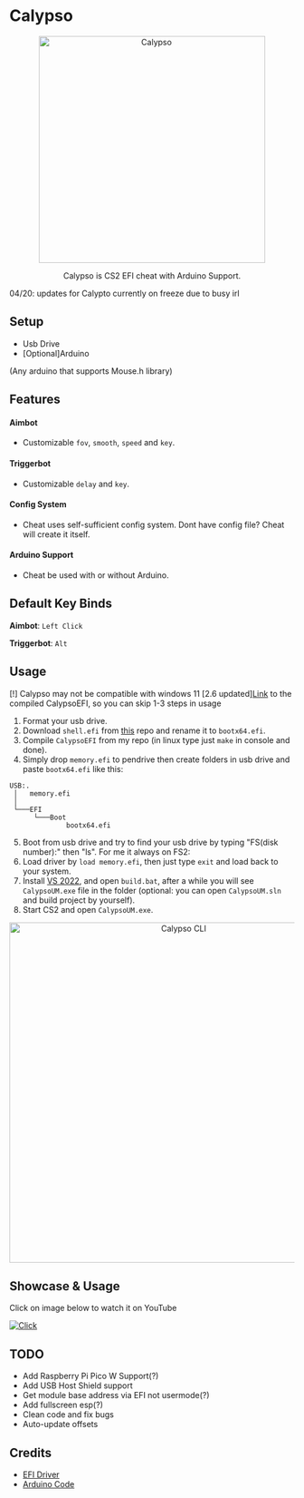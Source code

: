 # Calypso

<p align="center">
<img src="https://i.imgur.com/0VWHi0u.png" alt="Calypso" width="400" />
</p>

<p align="center">
Calypso is CS2 EFI cheat with Arduino Support.

04/20: updates for Calypto currently on freeze due to busy irl

</p>

## Setup
- Usb Drive
- [Optional]Arduino

(Any arduino that supports Mouse.h library)

## Features
#### Aimbot
- Customizable `fov`, `smooth`, `speed` and `key`.
#### Triggerbot
- Customizable `delay` and `key`.
#### Config System
- Cheat uses self-sufficient config system. Dont have config file? Cheat will create it itself.
#### Arduino Support
- Cheat be used with or without Arduino.

## Default Key Binds

 **Aimbot**: `Left Click`
 
 **Triggerbot**: `Alt`

## Usage
[!] Calypso may not be compatible with windows 11
[2.6 updated][Link](https://mega.nz/file/6xxAgb4T#gLYt3pbMdsPQdnb36Iq3zfLja-xg4gjK9zdbZhuTtjU) to the compiled CalypsoEFI, so you can skip 1-3 steps in usage
1. Format your usb drive.
2. Download `shell.efi` from [this](https://github.com/tianocore/edk2-archive/blob/master/ShellBinPkg/UefiShell/X64/Shell.efi) repo and rename it to `bootx64.efi`.
3. Compile `CalypsoEFI` from my repo (in linux type just `make` in console and done).
4. Simply drop `memory.efi` to pendrive then create folders in usb drive and paste `bootx64.efi` like this:
```
USB:.
 │   memory.efi
 │
 └───EFI
      └───Boot
              bootx64.efi
```
5. Boot from usb drive and try to find your usb drive by typing "FS(disk number):" then "ls". For me it always on FS2:
6. Load driver by `load memory.efi`, then just type `exit` and load back to your system.
7. Install [VS 2022](https://visualstudio.microsoft.com/downloads/), and open `build.bat`, after a while you will see `CalypsoUM.exe` file in the folder (optional: you can open `CalypsoUM.sln` and build project by yourself).
8. Start CS2 and open `CalypsoUM.exe`.

<p align="center">
<img src="https://i.imgur.com/0uCHTB9.png" alt="Calypso CLI" width="600"/>
</p>

## Showcase & Usage
Click on image below to watch it on YouTube

[![Click](https://i3.ytimg.com/vi/_rVH9mMZ--A/hqdefault.jpg)](https://www.youtube.com/watch?v=_rVH9mMZ--A)

## TODO
+ Add Raspberry Pi Pico W Support(?)
+ Add USB Host Shield support
+ Get module base address via EFI not usermode(?)
+ Add fullscreen esp(?)
+ Clean code and fix bugs
+ Auto-update offsets

## Credits
+ [EFI Driver](https://github.com/TheCruZ/EFI_Driver_Access)
+ [Arduino Code](https://github.com/backpack-0x1337/CyberAim-Valorant/)
